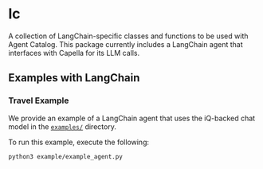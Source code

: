 # lc

A collection of LangChain-specific classes and functions to be used with Agent Catalog.
This package currently includes a LangChain agent that interfaces with Capella for its LLM calls.

## Examples with LangChain

### Travel Example
We provide an example of a LangChain agent that uses the iQ-backed chat model in the [`examples/`](examples) directory.

To run this example, execute the following:
```bash
python3 example/example_agent.py
```
